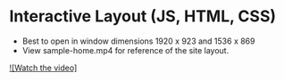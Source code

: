 # Interactive Layout (JS, HTML, CSS)

- Best to open in window dimensions 1920 x 923 and 1536 x 869
- View sample-home.mp4 for reference of the site layout.

[![Watch the video]](sample-home.mp4)
